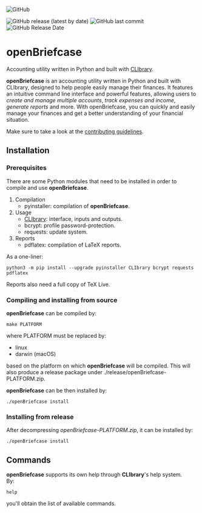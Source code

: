 ![GitHub](https://img.shields.io/github/license/diantonioandrea/openBriefcase)

![GitHub release (latest by date)](https://img.shields.io/github/v/release/diantonioandrea/openBriefcase?label=openBriefcase%20on%20GitHub)
![GitHub last commit](https://img.shields.io/github/last-commit/diantonioandrea/openBriefcase)
![GitHub Release Date](https://img.shields.io/github/release-date/diantonioandrea/openBriefcase)

# openBriefcase

Accounting utility written in Python and built with [CLIbrary](https://github.com/diantonioandrea/CLIbrary).  

**openBriefcase** is an accounting utility written in Python and built with CLIbrary, designed to help people easily manage their finances. It features an intuitive command line interface and powerful features, allowing users to *create and manage multiple accounts*, *track expenses and income*, *generate reports* and more. With openBriefcase, you can quickly and easily manage your finances and get a better understanding of your financial situation.  

Make sure to take a look at the [contributing guidelines](https://github.com/diantonioandrea/.github/blob/main/CONTRIBUTING.md).

## Installation

### Prerequisites

There are some Python modules that need to be installed in order to compile and use **openBriefcase**.

1. Compilation
	* pyinstaller: compilation of **openBriefcase**.
2. Usage
	* [CLIbrary](https://github.com/diantonioandrea/CLIbrary): interface, inputs and outputs.
	* bcrypt: profile password-protection.
	* requests: update system.
3. Reports
	* pdflatex: compilation of LaTeX reports.

As a one-liner:

	python3 -m pip install --upgrade pyinstaller CLIbrary bcrypt requests pdflatex

Reports also need a full copy of TeX Live.

### Compiling and installing from source

**openBriefcase** can be compiled by:

	make PLATFORM

where PLATFORM must be replaced by:

* linux
* darwin (macOS)

based on the platform on which **openBriefcase** will be compiled. This will also produce a release package under ./release/openBriefcase-PLATFORM.zip.  

**openBriefcase** can be then installed by:

	./openBriefcase install
	
### Installing from release

After decompressing *openBriefcase-PLATFORM.zip*, it can be installed by:

	./openBriefcase install

## Commands

**openBriefcase** supports its own help through **CLIbrary**'s help system.  
By:

	help

you'll obtain the list of available commands.
